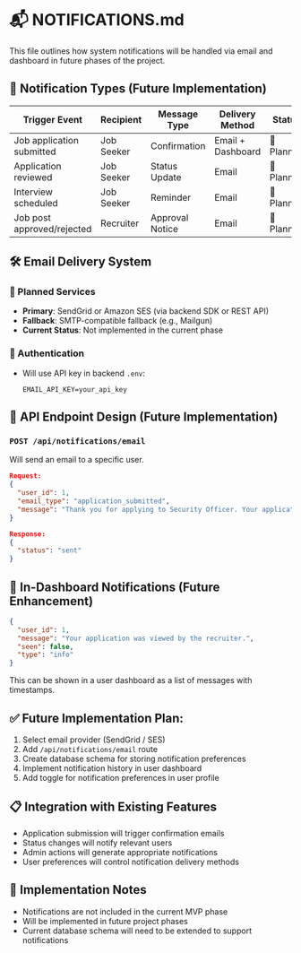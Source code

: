 # 📬 NOTIFICATIONS.md

This file outlines how system notifications will be handled via email and dashboard in future phases of the project.

## 📧 Notification Types (Future Implementation)

| Trigger Event                    | Recipient       | Message Type        | Delivery Method      | Status |
|----------------------------------|------------------|----------------------|-----------------------|--------|
| Job application submitted        | Job Seeker       | Confirmation         | Email + Dashboard     | 🔮 Planned |
| Application reviewed             | Job Seeker       | Status Update        | Email                 | 🔮 Planned |
| Interview scheduled              | Job Seeker       | Reminder             | Email                 | 🔮 Planned |
| Job post approved/rejected       | Recruiter        | Approval Notice      | Email                 | 🔮 Planned |

## 🛠 Email Delivery System

### 📌 Planned Services
- **Primary**: SendGrid or Amazon SES (via backend SDK or REST API)
- **Fallback**: SMTP-compatible fallback (e.g., Mailgun)
- **Current Status**: Not implemented in the current phase

### 🔐 Authentication
- Will use API key in backend `.env`:
  ```env
  EMAIL_API_KEY=your_api_key
  ```

## 📮 API Endpoint Design (Future Implementation)

### `POST /api/notifications/email`
Will send an email to a specific user.

```json
Request:
{
  "user_id": 1,
  "email_type": "application_submitted",
  "message": "Thank you for applying to Security Officer. Your application is under review."
}

Response:
{
  "status": "sent"
}
```

## 🔔 In-Dashboard Notifications (Future Enhancement)

```json
{
  "user_id": 1,
  "message": "Your application was viewed by the recruiter.",
  "seen": false,
  "type": "info"
}
```

This can be shown in a user dashboard as a list of messages with timestamps.

## ✅ Future Implementation Plan:
1. Select email provider (SendGrid / SES)
2. Add `/api/notifications/email` route
3. Create database schema for storing notification preferences
4. Implement notification history in user dashboard
5. Add toggle for notification preferences in user profile

## 📋 Integration with Existing Features
- Application submission will trigger confirmation emails
- Status changes will notify relevant users
- Admin actions will generate appropriate notifications
- User preferences will control notification delivery methods

## 🚨 Implementation Notes
- Notifications are not included in the current MVP phase
- Will be implemented in future project phases
- Current database schema will need to be extended to support notifications 